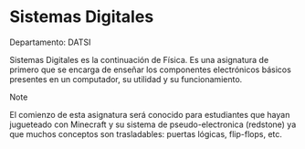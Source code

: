 # Sistemas Digitales

Departamento: DATSI

Sistemas Digitales es la continuación de Física. Es una asignatura de primero que se encarga de enseñar los componentes electrónicos básicos presentes en un computador, su utilidad y su funcionamiento.

> [!NOTE]
> El comienzo de esta asignatura será conocido para estudiantes que hayan jugueteado con Minecraft y su sistema de pseudo-electronica (redstone) ya que muchos conceptos son trasladables: puertas lógicas, flip-flops, etc.